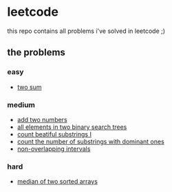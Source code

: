 # leetcode

this repo contains all problems i've solved in leetcode ;)

## the problems

### easy 

<ul>
  <li><a href="https://leetcode.com/problems/two-sum/description/">two sum</a></li>
</ul>

### medium

<ul>
  <li><a href="https://leetcode.com/problems/add-two-numbers/description/">add two numbers</a></li>
  <li><a href="https://leetcode.com/problems/all-elements-in-two-binary-search-trees/description/">all elements in two binary search trees</a></li> 
  <li><a href="https://leetcode.com/problems/count-beautiful-substrings-i/description/"> count beatiful substrings I</a></li>
  <li><a href="https://leetcode.com/problems/count-the-number-of-substrings-with-dominant-ones/description/">count the number of substrings with dominant ones</a></li>
  <li><a href="https://leetcode.com/problems/non-overlapping-intervals/description/"/> non-overlapping intervals</a></li>
</ul>

### hard

<ul>
  <li><a href="https://leetcode.com/problems/median-of-two-sorted-arrays/description/">median of two sorted arrays</a></li>
</ul>
